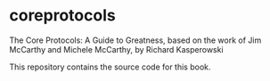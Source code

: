 # coreprotocols
The Core Protocols: A Guide to Greatness,
based on the work of Jim McCarthy and Michele McCarthy,
by Richard Kasperowski

This repository contains the source code for this book.
